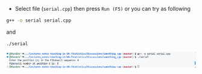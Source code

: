 - Select file (`serial.cpp`) then press `Run (F5)` or you can try as following
```bash
g++ -o serial serial.cpp
```
and
```bash
./serial
```
![image](images/image.png)